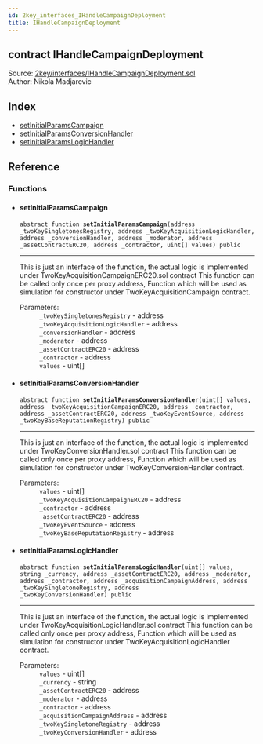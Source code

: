 ```yaml
---
id: 2key_interfaces_IHandleCampaignDeployment
title: IHandleCampaignDeployment
---
```


<div class="contract-doc"><div class="contract"><h2 class="contract-header"><span class="contract-kind">contract</span> IHandleCampaignDeployment</h2><div class="source">Source: <a href="git+https://github.com/2keynet/web3-alpha/blob/v0.0.3/contracts/2key/interfaces/IHandleCampaignDeployment.sol" target="_blank">2key/interfaces/IHandleCampaignDeployment.sol</a></div><div class="author">Author: Nikola Madjarevic</div></div><div class="index"><h2>Index</h2><ul><li><a href="2key_interfaces_IHandleCampaignDeployment.html#setInitialParamsCampaign">setInitialParamsCampaign</a></li><li><a href="2key_interfaces_IHandleCampaignDeployment.html#setInitialParamsConversionHandler">setInitialParamsConversionHandler</a></li><li><a href="2key_interfaces_IHandleCampaignDeployment.html#setInitialParamsLogicHandler">setInitialParamsLogicHandler</a></li></ul></div><div class="reference"><h2>Reference</h2><div class="functions"><h3>Functions</h3><ul><li><div class="item function"><span id="setInitialParamsCampaign" class="anchor-marker"></span><h4 class="name">setInitialParamsCampaign</h4><div class="body"><code class="signature"><span>abstract </span>function <strong>setInitialParamsCampaign</strong><span>(address _twoKeySingletonesRegistry, address _twoKeyAcquisitionLogicHandler, address _conversionHandler, address _moderator, address _assetContractERC20, address _contractor, uint[] values) </span><span>public </span></code><hr/><div class="description"><p>This is just an interface of the function, the actual logic is implemented under TwoKeyAcquisitionCampaignERC20.sol contract This function can be called only once per proxy address, Function which will be used as simulation for constructor under TwoKeyAcquisitionCampaign contract.</p></div><dl><dt><span class="label-parameters">Parameters:</span></dt><dd><div><code>_twoKeySingletonesRegistry</code> - address</div><div><code>_twoKeyAcquisitionLogicHandler</code> - address</div><div><code>_conversionHandler</code> - address</div><div><code>_moderator</code> - address</div><div><code>_assetContractERC20</code> - address</div><div><code>_contractor</code> - address</div><div><code>values</code> - uint[]</div></dd></dl></div></div></li><li><div class="item function"><span id="setInitialParamsConversionHandler" class="anchor-marker"></span><h4 class="name">setInitialParamsConversionHandler</h4><div class="body"><code class="signature"><span>abstract </span>function <strong>setInitialParamsConversionHandler</strong><span>(uint[] values, address _twoKeyAcquisitionCampaignERC20, address _contractor, address _assetContractERC20, address _twoKeyEventSource, address _twoKeyBaseReputationRegistry) </span><span>public </span></code><hr/><div class="description"><p>This is just an interface of the function, the actual logic is implemented under TwoKeyConversionHandler.sol contract This function can be called only once per proxy address, Function which will be used as simulation for constructor under TwoKeyConversionHandler contract.</p></div><dl><dt><span class="label-parameters">Parameters:</span></dt><dd><div><code>values</code> - uint[]</div><div><code>_twoKeyAcquisitionCampaignERC20</code> - address</div><div><code>_contractor</code> - address</div><div><code>_assetContractERC20</code> - address</div><div><code>_twoKeyEventSource</code> - address</div><div><code>_twoKeyBaseReputationRegistry</code> - address</div></dd></dl></div></div></li><li><div class="item function"><span id="setInitialParamsLogicHandler" class="anchor-marker"></span><h4 class="name">setInitialParamsLogicHandler</h4><div class="body"><code class="signature"><span>abstract </span>function <strong>setInitialParamsLogicHandler</strong><span>(uint[] values, string _currency, address _assetContractERC20, address _moderator, address _contractor, address _acquisitionCampaignAddress, address _twoKeySingletoneRegistry, address _twoKeyConversionHandler) </span><span>public </span></code><hr/><div class="description"><p>This is just an interface of the function, the actual logic is implemented under TwoKeyAcquisitionLogicHandler.sol contract This function can be called only once per proxy address, Function which will be used as simulation for constructor under TwoKeyAcquisitionLogicHandler contract.</p></div><dl><dt><span class="label-parameters">Parameters:</span></dt><dd><div><code>values</code> - uint[]</div><div><code>_currency</code> - string</div><div><code>_assetContractERC20</code> - address</div><div><code>_moderator</code> - address</div><div><code>_contractor</code> - address</div><div><code>_acquisitionCampaignAddress</code> - address</div><div><code>_twoKeySingletoneRegistry</code> - address</div><div><code>_twoKeyConversionHandler</code> - address</div></dd></dl></div></div></li></ul></div></div></div>

